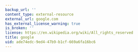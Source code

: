 ```yaml
---
backup_url: ''
content_type: external-resource
external_url: google.com
has_external_license_warning: true
is_broken: ''
license: https://en.wikipedia.org/wiki/All_rights_reserved
title: google
uid: ade74edc-9ed4-47b9-b1cf-669a6fa16bc6
---
```

